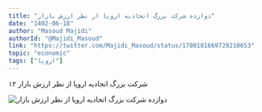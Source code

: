 ```yaml
---
title: "دوازده شرکت بزرگ اتحادیه اروپا از نظر ارزش بازار"
date: "1402-06-18"
author: "Masoud Majidi"
authorId: "@Majidi_Masoud"
link: "https://twitter.com/Majidi_Masoud/status/1700181669729210653"
topic: "economic"
tags: ["اروپا"]
---
```


۱۲ شرکت بزرگ اتحادیه اروپا از نظر ارزش بازار

![دوازده شرکت بزرگ اتحادیه اروپا از نظر ارزش بازار](/posts/economic/12-sherkat-bozorg-oropa-az-nazare-arzesh-bazar.webp)
